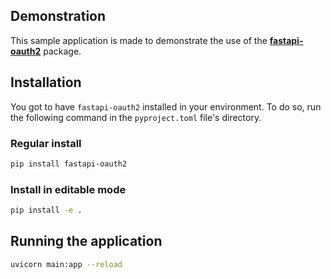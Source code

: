 ## Demonstration

This sample application is made to demonstrate the use of
the [**fastapi-oauth2**](https://github.com/pysnippet/fastapi-oauth2) package.

## Installation

You got to have `fastapi-oauth2` installed in your environment. To do so, run the following command in
the `pyproject.toml` file's directory.

### Regular install

```bash
pip install fastapi-oauth2
```

### Install in editable mode

```bash
pip install -e .
```

## Running the application

```bash
uvicorn main:app --reload
```
